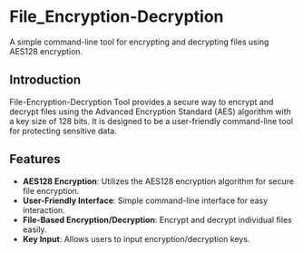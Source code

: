 # File_Encryption-Decryption


A simple command-line tool for encrypting and decrypting files using AES128 encryption.

## Introduction

File-Encryption-Decryption Tool provides a secure way to encrypt and decrypt files using the Advanced Encryption Standard (AES) algorithm with a key size of 128 bits. It is designed to be a user-friendly command-line tool for protecting sensitive data.

## Features

- **AES128 Encryption**: Utilizes the AES128 encryption algorithm for secure file encryption.
- **User-Friendly Interface**: Simple command-line interface for easy interaction.
- **File-Based Encryption/Decryption**: Encrypt and decrypt individual files easily.
- **Key Input**: Allows users to input encryption/decryption keys.
